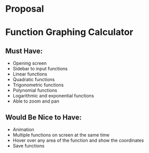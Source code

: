 # Proposal

# Function Graphing Calculator	

## Must Have:

- Opening screen
- Sidebar to input functions
- Linear functions
- Quadratic functions
- Trigonometric functions
- Polynomial functions
- Logarithmic and exponential functions
- Able to zoom and pan

## Would Be Nice to Have:

- Animation
- Multiple functions on screen at the same time
- Hover over any area of the function and show the coordinates
- Save functions
              